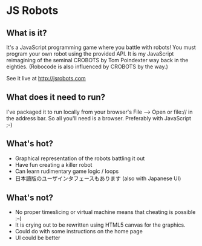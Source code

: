 # JS Robots

## What is it?

It's a JavaScript programming game where you battle with robots! You must program your own robot using the provided API. It is my JavaScript reimagining of the seminal CROBOTS by Tom Poindexter way back in the eighties. (Robocode is also influenced by CROBOTS by the way.)

See it live at http://jsrobots.com

## What does it need to run?

I've packaged it to run locally from your browser's File --> Open or file:// in the address bar. So all you'll need is a browser. Preferably with JavaScript ;-)

## What's hot?

* Graphical representation of the robots battling it out
* Have fun creating a killer robot
* Can learn rudimentary game logic / loops
* 日本語版のユーザインタフェースもあります (also with Japanese UI)

## What's not?

* No proper timeslicing or virtual machine means that cheating is possible :-(
* It is crying out to be rewritten using HTML5 canvas for the graphics.
* Could do with some instructions on the home page
* UI could be better